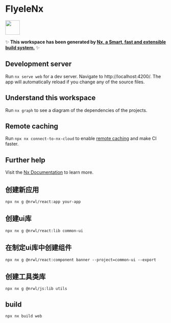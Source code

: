 # FlyeleNx

<a alt="Nx logo" href="https://nx.dev" target="_blank" rel="noreferrer"><img src="https://raw.githubusercontent.com/nrwl/nx/master/images/nx-logo.png" width="45"></a>

✨ **This workspace has been generated by [Nx, a Smart, fast and extensible build system.](https://nx.dev)** ✨

## Development server

Run `nx serve web` for a dev server. Navigate to http://localhost:4200/. The app will automatically reload if you change any of the source files.

## Understand this workspace

Run `nx graph` to see a diagram of the dependencies of the projects.

## Remote caching

Run `npx nx connect-to-nx-cloud` to enable [remote caching](https://nx.app) and make CI faster.

## Further help

Visit the [Nx Documentation](https://nx.dev) to learn more.

## 创建新应用
``
npx nx g @nrwl/react:app your-app
``

## 创建ui库
``
npx nx g @nrwl/react:lib common-ui
``

## 在制定ui库中创建组件
```
npx nx g @nrwl/react:component banner --project=common-ui --export
```

## 创建工具类库
``
npx nx g @nrwl/js:lib utils
``

## build
```
npx nx build web
```